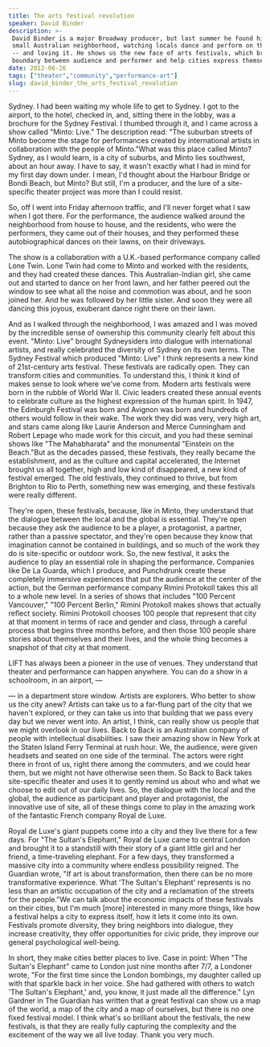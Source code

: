 ```yaml
---
title: The arts festival revolution
speaker: David Binder
description: >-
 David Binder is a major Broadway producer, but last summer he found himself in a
 small Australian neighborhood, watching locals dance and perform on their lawns
 -- and loving it. He shows us the new face of arts festivals, which break the
 boundary between audience and performer and help cities express themselves.
date: 2012-06-26
tags: ["theater","community","performance-art"]
slug: david_binder_the_arts_festival_revolution
---
```


Sydney. I had been waiting my whole life to get to Sydney. I got to the airport, to the
hotel, checked in, and, sitting there in the lobby, was a brochure for the Sydney
Festival. I thumbed through it, and I came across a show called "Minto: Live." The
description read: "The suburban streets of Minto become the stage for performances created
by international artists in collaboration with the people of Minto."What was this place
called Minto? Sydney, as I would learn, is a city of suburbs, and Minto lies southwest,
about an hour away. I have to say, it wasn't exactly what I had in mind for my first day
down under. I mean, I'd thought about the Harbour Bridge or Bondi Beach, but Minto? But
still, I'm a producer, and the lure of a site-specific theater project was more than I
could resist. 

So, off I went into Friday afternoon traffic, and I'll never forget what I saw when I got
there. For the performance, the audience walked around the neighborhood from house to
house, and the residents, who were the performers, they came out of their houses, and they
performed these autobiographical dances on their lawns, on their driveways.

The show is a collaboration with a U.K.-based performance company called Lone Twin. Lone
Twin had come to Minto and worked with the residents, and they had created these
dances. This Australian-Indian girl, she came out and started to dance on her front lawn,
and her father peered out the window to see what all the noise and commotion was about,
and he soon joined her. And he was followed by her little sister. And soon they were all
dancing this joyous, exuberant dance right there on their lawn. 

And as I walked through the neighborhood, I was amazed and I was moved by the incredible
sense of ownership this community clearly felt about this event. "Minto: Live" brought
Sydneysiders into dialogue with international artists, and really celebrated the diversity
of Sydney on its own terms. The Sydney Festival which produced "Minto: Live" I think
represents a new kind of 21st-century arts festival. These festivals are radically open.
They can transform cities and communities. To understand this, I think it kind of makes
sense to look where we've come from. Modern arts festivals were born in the rubble of
World War II. Civic leaders created these annual events to celebrate culture as the
highest expression of the human spirit. In 1947, the Edinburgh Festival was born and
Avignon was born and hundreds of others would follow in their wake. The work they did was
very, very high art, and stars came along like Laurie Anderson and Merce Cunningham and
Robert Lepage who made work for this circuit, and you had these seminal shows like "The
Mahabharata" and the monumental "Einstein on the Beach."But as the decades passed, these
festivals, they really became the establishment, and as the culture and capital
accelerated, the Internet brought us all together, high and low kind of disappeared, a new
kind of festival emerged. The old festivals, they continued to thrive, but from Brighton to
Rio to Perth, something new was emerging, and these festivals were really
different.

They're open, these festivals, because, like in Minto, they understand that the dialogue
between the local and the global is essential. They're open because they ask the audience
to be a player, a protagonist, a partner, rather than a passive spectator, and they're
open because they know that imagination cannot be contained in buildings, and so much of
the work they do is site-specific or outdoor work. So, the new festival, it asks the
audience to play an essential role in shaping the performance. Companies like De La
Guarda, which I produce, and Punchdrunk create these completely immersive experiences that
put the audience at the center of the action, but the German performance company Rimini
Protokoll takes this all to a whole new level. In a series of shows that includes "100
Percent Vancouver," "100 Percent Berlin," Rimini Protokoll makes shows that actually
reflect society. Rimini Protokoll chooses 100 people that represent that city at that
moment in terms of race and gender and class, through a careful process that begins three
months before, and then those 100 people share stories about themselves and their lives,
and the whole thing becomes a snapshot of that city at that moment.

LIFT has always been a pioneer in the use of venues. They understand that theater and
performance can happen anywhere. You can do a show in a schoolroom, in an airport, —

— in a department store window. Artists are explorers. Who better to show us the city anew?
Artists can take us to a far-flung part of the city that we haven't explored, or they can
take us into that building that we pass every day but we never went into. An artist, I
think, can really show us people that we might overlook in our lives. Back to Back is an
Australian company of people with intellectual disabilities. I saw their amazing show in
New York at the Staten Island Ferry Terminal at rush hour. We, the audience, were given
headsets and seated on one side of the terminal. The actors were right there in front of
us, right there among the commuters, and we could hear them, but we might not have
otherwise seen them. So Back to Back takes site-specific theater and uses it to gently
remind us about who and what we choose to edit out of our daily lives. So, the dialogue
with the local and the global, the audience as participant and player and protagonist, the
innovative use of site, all of these things come to play in the amazing work of the
fantastic French company Royal de Luxe.

Royal de Luxe's giant puppets come into a city and they live there for a few days. For "The
Sultan's Elephant," Royal de Luxe came to central London and brought it to a standstill
with their story of a giant little girl and her friend, a time-traveling elephant. For a
few days, they transformed a massive city into a community where endless possibility
reigned. The Guardian wrote, "If art is about transformation, then there can be no more
transformative experience. What 'The Sultan's Elephant' represents is no less than an
artistic occupation of the city and a reclamation of the streets for the people."We can
talk about the economic impacts of these festivals on their cities, but I'm much [more]
interested in many more things, like how a festival helps a city to express itself, how it
lets it come into its own. Festivals promote diversity, they bring neighbors into
dialogue, they increase creativity, they offer opportunities for civic pride, they improve
our general psychological well-being.

In short, they make cities better places to live. Case in point: When "The Sultan's
Elephant" came to London just nine months after 7/7, a Londoner wrote, "For the first time
since the London bombings, my daughter called up with that sparkle back in her voice. She
had gathered with others to watch 'The Sultan's Elephant,' and, you know, it just made all
the difference." Lyn Gardner in The Guardian has written that a great festival can show us
a map of the world, a map of the city and a map of ourselves, but there is no one fixed
festival model. I think what's so brilliant about the festivals, the new festivals, is
that they are really fully capturing the complexity and the excitement of the way we all
live today. Thank you very much. 

<!--
ad_duration=3.33
comment_count=41
event="TEDGlobal 2012"
external_start_time=0
intro_duration=11.82
is_subtitle_required="False"
is_talk_featured="True"
language="en"
language_swap="False"
native_language="en"
number_of_related_talks=6
number_of_speakers=1
number_of_subtitled_videos=26
number_of_tags=3
number_of_talk_download_languages=27
number_of_talk_more_resources=0
number_of_talk_recommendations=0
number_of_talks_take_actions=0
post_ad_duration=0.83
published_timestamp="2012-11-16 16:00:33"
recording_date="2012-06-26"
speaker_description="Theater producer"
speaker_is_published=1
speaker_name="David Binder"
speaker_what_others_say="David Binder [is] one of the most successful guerrilla producers around."
talk_name="The arts festival revolution"
talks_tags=["theater","community","performance-art"]
url_audio="https://download.ted.com/talks/DavidBinder_2012G.mp3?apikey=acme-roadrunner"
url_photo_speaker="https://pe.tedcdn.com/images/ted/1e20601175d74aa3fb1d469ae80a8aae28deba1c_254x191.jpg"
url_photo_talk="https://pe.tedcdn.com/images/ted/3c87fcc96f236d805b48c0308db5f3e7f144545b_1600x1200.jpg"
url_webpage="https://www.ted.com/talks/david_binder_the_arts_festival_revolution"
video_type_name="TED Stage Talk"
-->